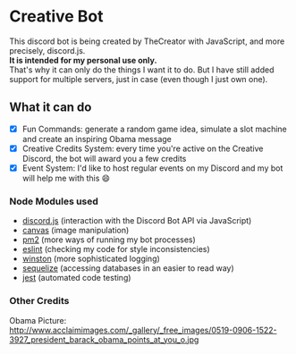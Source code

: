 # Creative Bot

This discord bot is being created by TheCreator with JavaScript, and more precisely, discord.js.\
**It is intended for my personal use only.**\
That's why it can only do the things I want it to do.
But I have still added support for multiple servers, just in case (even though I just own one).

## What it can do
- [x] Fun Commands: generate a random game idea, simulate a slot machine and create an inspiring Obama message
- [x] Creative Credits System: every time you're active on the Creative Discord, the bot will award you a few credits
- [x] Event System: I'd like to host regular events on my Discord and my bot will help me with this :smile:

### Node Modules used
- [discord.js](https://discord.js.org/#/) (interaction with the Discord Bot API via JavaScript)
- [canvas](https://nodecanvas.paradoxnotion.com/documentation/) (image manipulation)
- [pm2](https://pm2.keymetrics.io/docs/usage/quick-start/) (more ways of running my bot processes)
- [eslint](https://eslint.org/docs/user-guide/getting-started) (checking my code for style inconsistencies)
- [winston](https://github.com/winstonjs/winston) (more sophisticated logging)
- [sequelize](https://sequelize.org/master/) (accessing databases in an easier to read way)
- [jest](https://jestjs.io/) (automated code testing)

### Other Credits
Obama Picture: http://www.acclaimimages.com/_gallery/_free_images/0519-0906-1522-3927_president_barack_obama_points_at_you_o.jpg
